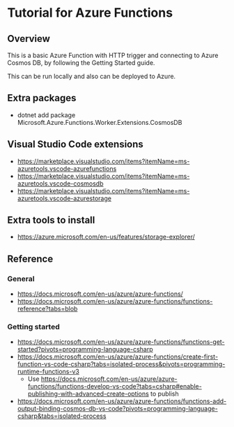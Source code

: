 # Tutorial for Azure Functions

## Overview

This is a basic Azure Function with HTTP trigger and connecting to Azure Cosmos DB, by following the Getting Started guide.

This can be run locally and also can be deployed to Azure.

## Extra packages

- dotnet add package Microsoft.Azure.Functions.Worker.Extensions.CosmosDB

## Visual Studio Code extensions

- https://marketplace.visualstudio.com/items?itemName=ms-azuretools.vscode-azurefunctions
- https://marketplace.visualstudio.com/items?itemName=ms-azuretools.vscode-cosmosdb
- https://marketplace.visualstudio.com/items?itemName=ms-azuretools.vscode-azurestorage

## Extra tools to install

- https://azure.microsoft.com/en-us/features/storage-explorer/

## Reference

### General

- https://docs.microsoft.com/en-us/azure/azure-functions/
- https://docs.microsoft.com/en-us/azure/azure-functions/functions-reference?tabs=blob 

### Getting started

- https://docs.microsoft.com/en-us/azure/azure-functions/functions-get-started?pivots=programming-language-csharp
- https://docs.microsoft.com/en-us/azure/azure-functions/create-first-function-vs-code-csharp?tabs=isolated-process&pivots=programming-runtime-functions-v3
   - Use https://docs.microsoft.com/en-us/azure/azure-functions/functions-develop-vs-code?tabs=csharp#enable-publishing-with-advanced-create-options to publish
- https://docs.microsoft.com/en-us/azure/azure-functions/functions-add-output-binding-cosmos-db-vs-code?pivots=programming-language-csharp&tabs=isolated-process
